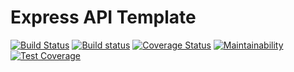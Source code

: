 # Express API Template

[![Build Status](https://travis-ci.com/chidimo/Express-API-Template-With-PostgreSQL.svg?branch=master)](https://travis-ci.com/chidimo/Express-API-Template-With-PostgreSQL)
[![Build status](https://ci.appveyor.com/api/projects/status/3hs8p946q0okvpgc/branch/master?svg=true)](https://ci.appveyor.com/project/chidimo/express-api-template-with-postgresql/branch/master)
[![Coverage Status](https://coveralls.io/repos/github/chidimo/Express-API-Template-With-PostgreSQL/badge.svg?branch=master)](https://coveralls.io/github/chidimo/Express-API-Template-With-PostgreSQL?branch=master)
[![Maintainability](https://api.codeclimate.com/v1/badges/a02e1a5e4c4f49f1e5a2/maintainability)](https://codeclimate.com/github/chidimo/Express-API-Template-With-PostgreSQL/maintainability)
[![Test Coverage](https://api.codeclimate.com/v1/badges/a02e1a5e4c4f49f1e5a2/test_coverage)](https://codeclimate.com/github/chidimo/Express-API-Template-With-PostgreSQL/test_coverage)

